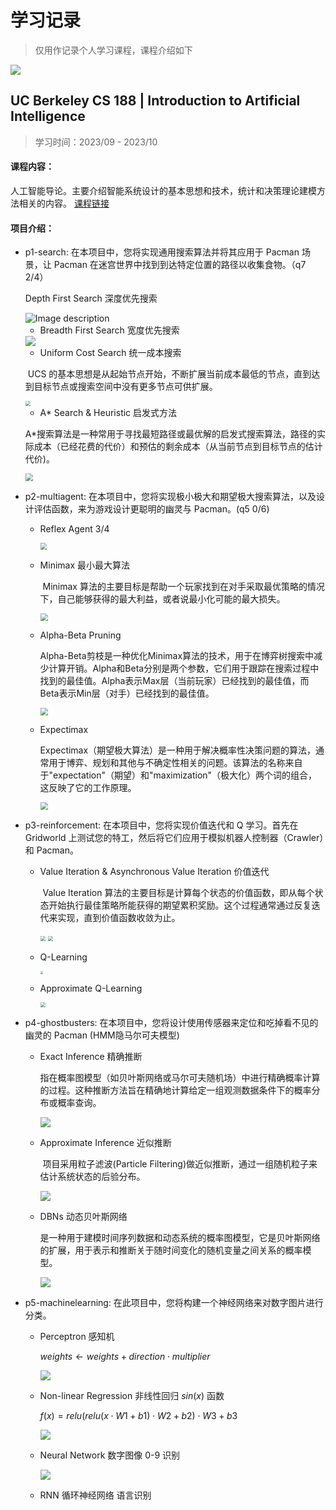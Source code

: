 # 学习记录

> 仅用作记录个人学习课程，课程介绍如下

![](https://p.ipic.vip/afu5vw.png)

## UC Berkeley **CS 188** | Introduction to Artificial Intelligence

> 学习时间：2023/09 - 2023/10                                                                                                              

#### 课程内容：

​	人工智能导论。主要介绍智能系统设计的基本思想和技术，统计和决策理论建模方法相关的内容。 [课程链接](https://inst.eecs.berkeley.edu/~cs188/fa18/)

#### 项目介绍：

- p1-search:   在本项目中，您将实现通用搜索算法并将其应用于 Pacman 场景，让 Pacman 在迷宫世界中找到到达特定位置的路径以收集食物。（q7  2/4）

   Depth First Search 深度优先搜索

   <img src="https://p.ipic.vip/kxph45.jpg" alt="Image description">

   + Breadth First Search 宽度优先搜索

   <img src="https://p.ipic.vip/vbrlr9.png" style="max-width:50%;" />

   + Uniform Cost Search 统一成本搜索

   ​	UCS 的基本思想是从起始节点开始，不断扩展当前成本最低的节点，直到达到目标节点或搜索空间中没有更多节点可供扩展。

   <img src="https://p.ipic.vip/29xb2o.png" style="zoom:50%;" />

   + A* Search & Heuristic 启发式方法

   ​	A*搜索算法是一种常用于寻找最短路径或最优解的启发式搜索算法，路径的实际成本（已经花费的代价）和预估的剩余成本（从当前节点到目标节点的估计代价)。

   <img src="https://p.ipic.vip/17duvv.png" style="zoom:75%;" />

   

- p2-multiagent:   在本项目中，您将实现极小极大和期望极大搜索算法，以及设计评估函数，来为游戏设计更聪明的幽灵与 Pacman。(q5  0/6)

   + Reflex Agent  3/4

     <img src="https://p.ipic.vip/3cv16i.png" style="zoom:67%;" />

   + Minimax 最小最大算法

     ​	Minimax 算法的主要目标是帮助一个玩家找到在对手采取最优策略的情况下，自己能够获得的最大利益，或者说最小化可能的最大损失。

     <img src="https://p.ipic.vip/vm1xi8.png" style="zoom:75%;" />

   + Alpha-Beta Pruning 

     ​	Alpha-Beta剪枝是一种优化Minimax算法的技术，用于在博弈树搜索中减少计算开销。Alpha和Beta分别是两个参数，它们用于跟踪在搜索过程中找到的最佳值。Alpha表示Max层（当前玩家）已经找到的最佳值，而Beta表示Min层（对手）已经找到的最佳值。

     <img src="https://p.ipic.vip/seh552.png" style="zoom:75%;" />

   + Expectimax

     ​	Expectimax（期望极大算法）是一种用于解决概率性决策问题的算法，通常用于博弈、规划和其他与不确定性相关的问题。该算法的名称来自于"expectation"（期望）和"maximization"（极大化）两个词的组合，这反映了它的工作原理。

     <img src="https://p.ipic.vip/lkicoi.png" style="zoom:75%;" />

- p3-reinforcement:  在本项目中，您将实现价值迭代和 Q 学习。首先在 Gridworld 上测试您的特工，然后将它们应用于模拟机器人控制器（Crawler）和 Pacman。

   + Value Iteration & Asynchronous Value Iteration  价值迭代

     ​	Value Iteration 算法的主要目标是计算每个状态的价值函数，即从每个状态开始执行最佳策略所能获得的期望累积奖励。这个过程通常通过反复迭代来实现，直到价值函数收敛为止。

     <img src="https://p.ipic.vip/j8lmtz.png" style="zoom:50%;" />

     <img src="https://p.ipic.vip/73ed7n.png" style="zoom:50%;" />

   + Q-Learning

     <img src="https://p.ipic.vip/7v0hqy.png" style="zoom:30%;" />

   + Approximate Q-Learning

     <img src="https://p.ipic.vip/ongan5.png" style="zoom:50%;" />

- p4-ghostbusters:  在本项目中，您将设计使用传感器来定位和吃掉看不见的幽灵的 Pacman (HMM隐马尔可夫模型)

   - Exact Inference 精确推断

     ​	指在概率图模型（如贝叶斯网络或马尔可夫随机场）中进行精确概率计算的过程。这种推断方法旨在精确地计算给定一组观测数据条件下的概率分布或概率查询。

     <img src="https://p.ipic.vip/v9jpme.png" style="max-width:70%;" />

   - Approximate Inference 近似推断

     ​	项目采用粒子滤波(Particle Filtering)做近似推断，通过一组随机粒子来估计系统状态的后验分布。

     <img src="https://p.ipic.vip/jx33yn.png" style="max-width:70%;" />

   - DBNs 动态贝叶斯网络

     ​	是一种用于建模时间序列数据和动态系统的概率图模型，它是贝叶斯网络的扩展，用于表示和推断关于随时间变化的随机变量之间关系的概率模型。

     <img src="https://p.ipic.vip/kwnuo4.png" style="max-width:80%;" />

- p5-machinelearning:   在此项目中，您将构建一个神经网络来对数字图片进行分类。

   - Perceptron 感知机

      $weights←weights+direction⋅multiplier$

      ![](https://p.ipic.vip/w9ave4.png)
      
   - Non-linear Regression 非线性回归 $sin(x)$ 函数
   
      $f(x)=relu(relu(x⋅W1+b1)⋅W2+b2)⋅W3+b3$
   
      ![](https://p.ipic.vip/w1hvp5.png)
   
   - Neural Network 数字图像 0-9 识别
   
      ![](https://p.ipic.vip/3lp8e7.png)

   - RNN 循环神经网络 语言识别

